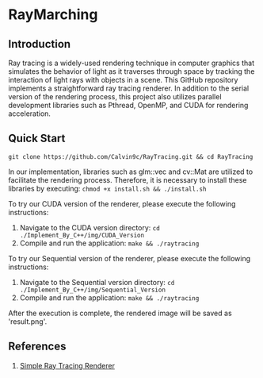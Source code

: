 # RayMarching

## Introduction
Ray tracing is a widely-used rendering technique in computer graphics that simulates the behavior of light as it traverses through space by tracking the interaction of light rays with objects in a scene. This GitHub repository implements a straightforward ray tracing renderer. In addition to the serial version of the rendering process, this project also utilizes parallel development libraries such as Pthread, OpenMP, and CUDA for rendering acceleration.

## Quick Start
`git clone https://github.com/Calvin9c/RayTracing.git && cd RayTracing`

In our implementation, libraries such as glm::vec and cv::Mat are utilized to facilitate the rendering process. Therefore, it is necessary to install these libraries by executing:
`chmod +x install.sh && ./install.sh`

To try our CUDA version of the renderer, please execute the following instructions:
1. Navigate to the CUDA version directory:
   `cd ./Implement_By_C++/img/CUDA_Version`
2. Compile and run the application:
   `make && ./raytracing`

To try our Sequential version of the renderer, please execute the following instructions:
1. Navigate to the Sequential version directory:
   `cd ./Implement_By_C++/img/Sequential_Version`
2. Compile and run the application:
   `make && ./raytracing`

After the execution is complete, the rendered image will be saved as 'result.png'.

## References
1. [Simple Ray Tracing Renderer](https://ppt.cc/fvCYvx)